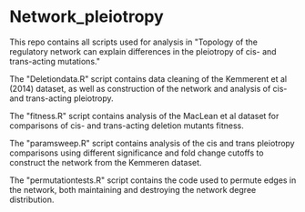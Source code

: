 # Network_pleiotropy
This repo contains all scripts used for analysis in "Topology of the regulatory network can explain differences in the pleiotropy of cis- and trans-acting mutations."

The "Deletiondata.R" script contains data cleaning of the Kemmerent et al (2014) dataset, as well as construction of the network and analysis of cis- and trans-acting pleiotropy. 

The "fitness.R" script contains analysis of the MacLean et al dataset for comparisons of cis- and trans-acting deletion mutants fitness.

The "paramsweep.R" script contains analysis of the cis and trans pleiotropy comparisons using different significance and fold change cutoffs to construct the network from the Kemmeren dataset.

The "permutationtests.R" script contains the code used to permute edges in the network, both maintaining and destroying the network degree distribution.
